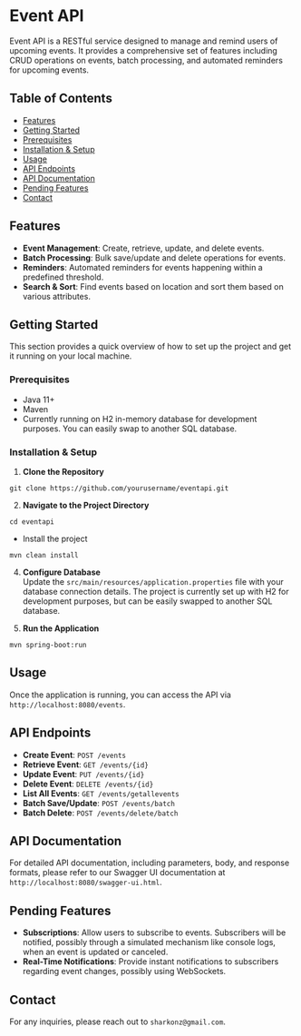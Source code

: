 # Event API

Event API is a RESTful service designed to manage and remind users of upcoming events. It provides a comprehensive set of features including CRUD operations on events, batch processing, and automated reminders for upcoming events.

## Table of Contents

- [Features](#features)
- [Getting Started](#getting-started)
- [Prerequisites](#prerequisites)
- [Installation & Setup](#installation--setup)
- [Usage](#usage)
- [API Endpoints](#api-endpoints)
- [API Documentation](#api-documentation)
- [Pending Features](#pending-features)
- [Contact](#contact)

## Features

- **Event Management**: Create, retrieve, update, and delete events.
- **Batch Processing**: Bulk save/update and delete operations for events.
- **Reminders**: Automated reminders for events happening within a predefined threshold.
- **Search & Sort**: Find events based on location and sort them based on various attributes.

## Getting Started

This section provides a quick overview of how to set up the project and get it running on your local machine.

### Prerequisites

- Java 11+
- Maven
- Currently running on H2 in-memory database for development purposes. You can easily swap to another SQL database.

### Installation & Setup

1. **Clone the Repository**
```
git clone https://github.com/yourusername/eventapi.git 
```

2. **Navigate to the Project Directory**  
```
cd eventapi
```
* Install the project
```
mvn clean install
```

4. **Configure Database**  
Update the `src/main/resources/application.properties` file with your database connection details. The project is currently set up with H2 for development purposes, but can be easily swapped to another SQL database.

5. **Run the Application** 
 ```
mvn spring-boot:run
```
## Usage

Once the application is running, you can access the API via `http://localhost:8080/events`.

## API Endpoints

- **Create Event**: `POST /events`
- **Retrieve Event**: `GET /events/{id}`
- **Update Event**: `PUT /events/{id}`
- **Delete Event**: `DELETE /events/{id}`
- **List All Events**: `GET /events/getallevents`
- **Batch Save/Update**: `POST /events/batch`
- **Batch Delete**: `POST /events/delete/batch`

## API Documentation

For detailed API documentation, including parameters, body, and response formats, please refer to our Swagger UI documentation at `http://localhost:8080/swagger-ui.html`.

## Pending Features

- **Subscriptions**: Allow users to subscribe to events. Subscribers will be notified, possibly through a simulated mechanism like console logs, when an event is updated or canceled.
- **Real-Time Notifications**: Provide instant notifications to subscribers regarding event changes, possibly using WebSockets.

## Contact

For any inquiries, please reach out to `sharkonz@gmail.com`.